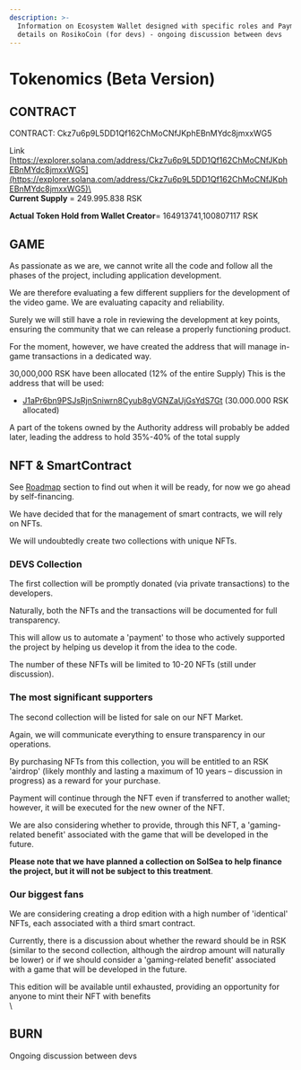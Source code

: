 ```yaml
---
description: >-
  Information on Ecosystem Wallet designed with specific roles and Payment
  details on RosikoCoin (for devs) - ongoing discussion between devs
---
```


# Tokenomics (Beta Version)

## CONTRACT

CONTRACT: Ckz7u6p9L5DD1Qf162ChMoCNfJKphEBnMYdc8jmxxWG5

Link [https://explorer.solana.com/address/Ckz7u6p9L5DD1Qf162ChMoCNfJKphEBnMYdc8jmxxWG5](https://explorer.solana.com/address/Ckz7u6p9L5DD1Qf162ChMoCNfJKphEBnMYdc8jmxxWG5)\
\
**Current Supply** = 249.995.838 RSK

**Actual Token Hold from Wallet Creator**= 164913741,100807117 RSK



## GAME

As passionate as we are, we cannot write all the code and follow all the phases of the project, including application development.

We are therefore evaluating a few different suppliers for the development of the video game. We are evaluating capacity and reliability.

Surely we will still have a role in reviewing the development at key points, ensuring the community that we can release a properly functioning product.

For the moment, however, we have created the address that will manage in-game transactions in a dedicated way.

30,000,000 RSK have been allocated (12% of the entire Supply) This is the address that will be used:

* [J1aPr6bn9PSJsRjnSniwrn8Cyub8gVGNZaUjGsYdS7Gt](https://solscan.io/account/J1aPr6bn9PSJsRjnSniwrn8Cyub8gVGNZaUjGsYdS7Gt) (30.000.000 RSK allocated)

A part of the tokens owned by the Authority address will probably be added later, leading the address to hold 35%-40% of the total supply



## NFT & SmartContract

See [Roadmap](../../roadmap/) section to find out when it will be ready, for now we go ahead by self-financing.

We have decided that for the management of smart contracts, we will rely on NFTs.&#x20;

We will undoubtedly create two collections with unique NFTs.

### DEVS Collection

The first collection will be promptly donated (via private transactions) to the developers.&#x20;

Naturally, both the NFTs and the transactions will be documented for full transparency.&#x20;

This will allow us to automate a 'payment' to those who actively supported the project by helping us develop it from the idea to the code.&#x20;

The number of these NFTs will be limited to 10-20 NFTs (still under discussion).



### The most significant supporters

The second collection will be listed for sale on our NFT Market.&#x20;

Again, we will communicate everything to ensure transparency in our operations.&#x20;

By purchasing NFTs from this collection, you will be entitled to an RSK 'airdrop' (likely monthly and lasting a maximum of 10 years – discussion in progress) as a reward for your purchase.&#x20;

Payment will continue through the NFT even if transferred to another wallet; however, it will be executed for the new owner of the NFT.&#x20;

We are also considering whether to provide, through this NFT, a 'gaming-related benefit' associated with the game that will be developed in the future.

**Please note that we have planned a collection on SolSea to help finance the project, but it will not be subject to this treatment**.



### Our biggest fans

We are considering creating a drop edition with a high number of 'identical' NFTs, each associated with a third smart contract.&#x20;

Currently, there is a discussion about whether the reward should be in RSK (similar to the second collection, although the airdrop amount will naturally be lower) or if we should consider a 'gaming-related benefit' associated with a game that will be developed in the future.&#x20;

This edition will be available until exhausted, providing an opportunity for anyone to mint their NFT with benefits\
&#x20;\


## BURN

Ongoing discussion between devs
